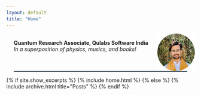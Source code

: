 ```yaml
---
layout: default
title: "Home"
---
```

  <img alt="profile" src="/assets/profile.png" hight=100 width = 100 align=right>
  <h4 STYLE="margin: 30px 20px 0px 20px">Quantum Research Associate, Qulabs Software India</h4>
  <em STYLE="margin: 0px 20px 0px 20px">In a superposition of physics, musics, and books!</em>
<br>
<hr style="border-top: 1px solid #537188; width:92%; margin-left:4% !important; margin-right:4% !important;">
{% if site.show_excerpts %}
  {% include home.html %}
{% else %}
  {% include archive.html title="Posts" %}
{% endif %}
